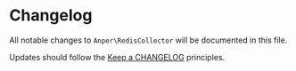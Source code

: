 # Changelog

All notable changes to `Anper\RedisCollector` will be documented in this file.

Updates should follow the [Keep a CHANGELOG](http://keepachangelog.com/) principles.


